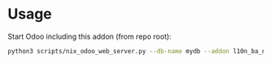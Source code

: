 # Usage

Start Odoo including this addon (from repo root):

```bash
python3 scripts/nix_odoo_web_server.py --db-name mydb --addon l10n_ba_nabavke_objekat
```
